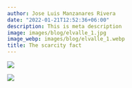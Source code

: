 ```yaml
---
author: Jose Luis Manzanares Rivera
date: "2022-01-21T12:52:36+06:00"
description: This is meta description
image: images/blog/elvalle_1.jpg
image_webp: images/blog/elvalle_1.webp
title: The scarcity fact
---
```



![](/blog/Mapa2_4.jpg)

![](/blog/Mapa_3.jpg)